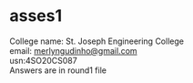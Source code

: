 # asses1
College name: St. Joseph Engineering College
<br>
email: merlyngudinho@gmail.com
<br>
usn:4SO20CS087
<br>
Answers are in round1 file
